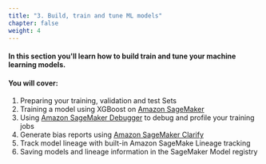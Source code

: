 ```yaml
---
title: "3. Build, train and tune ML models"
chapter: false
weight: 4
---
```


#### In this section you'll learn how to build train and tune your machine learning models.

#### You will cover:

1. Preparing your training, validation and test Sets
1. Training a model using XGBoost on [Amazon SageMaker](https://aws.amazon.com/sagemaker/?trk=el_a134p000006vgXgAAI&trkCampaign=NA-FY21-GC-400-FTSA-SAG-Overview&sc_channel=el&sc_campaign=Y21-SageMaker_shshnkp&sc_outcome=AIML_Digital_Marketing)
1. Using [Amazon SageMaker Debugger](https://aws.amazon.com/sagemaker/debugger/?trk=el_a134p000006vgXgAAI&trkCampaign=NA-FY21-GC-400-FTSA-SAG-Overview&sc_channel=el&sc_campaign=Y21-SageMaker_shshnkp&sc_outcome=AIML_Digital_Marketing) to debug and profile your training jobs
1. Generate bias reports using [Amazon SageMaker Clarify](https://aws.amazon.com/sagemaker/clarify/?trk=el_a134p000006vgXgAAI&trkCampaign=NA-FY21-GC-400-FTSA-SAG-Overview&sc_channel=el&sc_campaign=Y21-SageMaker_shshnkp&sc_outcome=AIML_Digital_Marketing)
1. Track model lineage with built-in Amazon SageMake Lineage tracking
1. Saving models and lineage information in the SageMaker Model registry
